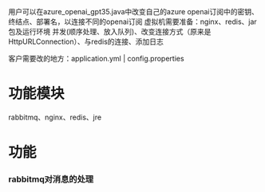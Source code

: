 用户可以在azure_openai_gpt35.java中改变自己的azure openai订阅中的密钥、终结点、部署名，以连接不同的openai订阅
虚拟机需要准备：nginx、redis、jar包及运行环境
并发(顺序处理、放入队列)、改变连接方式（原来是HttpURLConnection）、与redis的连接、添加日志

客户需要改的地方：application.yml | config.properties

# 功能模块
rabbitmq、nginx、redis、jre

# 功能

### rabbitmq对消息的处理

